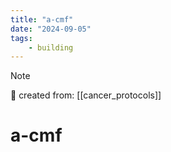 ```yaml
---
title: "a-cmf"
date: "2024-09-05"
tags:
    - building
---
```


> [!NOTE]
> 🌱 created from: [[cancer_protocols]]

# a-cmf



